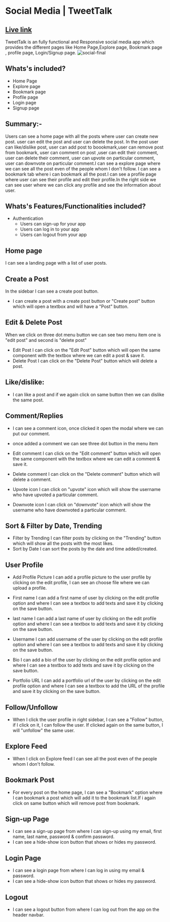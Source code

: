 # Social Media | TweetTalk

## [Live link](https://social-media-rose.vercel.app/)

TweetTalk is an fully functional and Responsive social media app which provides the different pages like Home Page,Explore page, Bookmark page , profile page, Login/Signup page.
![social-final](https://user-images.githubusercontent.com/69681896/169649539-c3c475be-f601-4e5a-9781-6f76500c5d3c.png)

## Whats's included?
- Home Page
- Explore page
- Bookmark page
- Profile page
- Login page
- Signup page


## Summary:-
Users can see a home page with all the posts where user can create new post. user can edit the post and user can delete the post. In the post user can like/dislike post, user can add post to boookmark,user can remove post from bookmark, user can comment on post ,user can edit their comment, user can delete their comment, user can upvote on particular comment, user can downvote on particular comment.I can see a explore page where we can see all the post even of the people whom I don't follow.
I can see a bookmark tab where i can bookmark all the post.I can see a profile page where user can see their profile and edit their profile.In the right side we can see user where we can click any profile and see the information about user.

## Whats's Features/Functionalities included?

- Authentication
  - Users can sign-up for your app
  - Users can log in to your app
  - Users can logout from your app


## Home page
I can see a landing page with a list of user posts.

## Create a Post
In the sidebar I can see a create post button. 
- I can create a post with a create post button or "Create post" button which will open a textbox and will have a "Post" button.

## Edit & Delete Post
When we click on three dot menu button we can see two menu item one is "edit post" and second is "delete post"
- Edit Post
I can click on the "Edit Post" button which will open the same component with the textbox where we can edit a post & save it.
- Delete Post
I can click on the "Delete Post" button which will delete a post.

## Like/dislike:
- I can like a post and if we again click on same button then we can dislike the same post.
## Comment/Replies
- I can see a comment icon, once clicked it open the modal where we can put our comment.
- once added a comment we can see three dot button in the menu item 
- Edit comment
I can click on the "Edit comment" button which will open the same component with the textbox where we can edit a comment & save it.
- Delete comment
I can click on the "Delete comment" button which will delete a comment.

- Upvote icon
 I can click on "upvote" icon which will show the username who have upvoted a particular comment.
- Downvote icon
I can click on "downvote" icon which will show the username who have downvoted a particular comment.


## Sort & Filter by Date, Trending
- Filter by Trending
I can filter posts by clicking on the "Trending" button which will show all the posts with the most likes.
- Sort by Date
I can sort the posts by the date and time added/created.
## User Profile
- Add Profile Picture
I can add a profile picture to the user profile by clicking on the edit profile, I can see an choose file where we can upload a profile.
- First name
I can add a first name of user by clicking on the edit profile option and where I can see a textbox to add texts and save it by clicking on the save button.

- last name
I can add a last name of user by clicking on the edit profile option and where I can see a textbox to add texts and save it by clicking on the save button.

- Username
I can add username of the user by clicking on the edit profile option and where I can see a textbox to add texts and save it by clicking on the save button.
- Bio
I can add a bio of the user by clicking on the edit profile option and where I can see a textbox to add texts and save it by clicking on the save button.
- Portfolio URL
I can add a portfolio url of the user by clicking on the edit profile option and where I can see a textbox to add the URL of the profile and save it by clicking on the save button.
## Follow/Unfollow
- When I click the user profile in right sidebar, I can see a "Follow" button, if I click on it, I can follow the user.
If clicked again on the same button, I will "unfollow" the same user.
## Explore Feed
- When I click on Explore feed I can see all the post even of the people whom I don't follow.
## Bookmark Post
- For every post on the home page, I can see a "Bookmark" option where I can bookmark a post which will add it to the bookmark list.If i again click on same button which will remove post from bookmark.
## Sign-up Page
- I can see a sign-up page from where I can sign-up using my email, first name, last name, password & confirm password.
- I can see a hide-show icon button that shows or hides my password.
## Login Page
- I can see a login page from where I can log in using my email & password.
- I can see a hide-show icon button that shows or hides my password.
## Logout
- I can see a logout button from where I can log out from the app on the header navbar.

